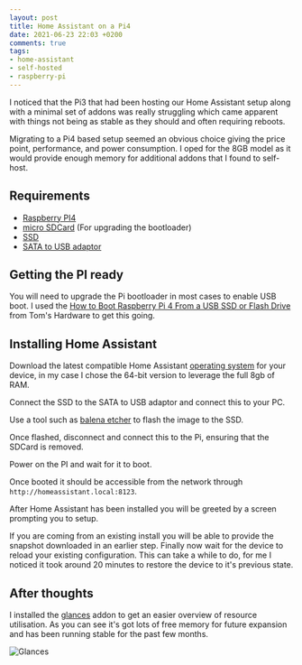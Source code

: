 ```yaml
---
layout: post
title: Home Assistant on a Pi4
date: 2021-06-23 22:03 +0200
comments: true
tags:
- home-assistant
- self-hosted
- raspberry-pi
---
```


I noticed that the Pi3 that had been hosting our Home Assistant setup along with a minimal set of addons was really struggling which came apparent with things not being as stable as they should and often requiring reboots.

Migrating to a Pi4 based setup seemed an obvious choice giving the price point, performance, and power consumption. I oped for the 8GB model as it would provide enough memory for additional addons that I found to self-host.

## Requirements

- [Raspberry PI4][4]
- [micro SDCard][5] (For upgrading the bootloader)
- [SSD][6]
- [SATA to USB adaptor][7]

## Getting the PI ready

You will need to upgrade the Pi bootloader in most cases to enable USB boot. I used the [How to Boot Raspberry Pi 4 From a USB SSD or Flash Drive
][0] from Tom's Hardware to get this going.

## Installing Home Assistant

Download the latest compatible Home Assistant [operating system][1] for your device, in my case I chose the 64-bit version to leverage the full 8gb of RAM.

Connect the SSD to the SATA to USB adaptor and connect this to your PC.

Use a tool such as [balena etcher][2] to flash the image to the SSD.

Once flashed, disconnect and connect this to the Pi, ensuring that the SDCard is removed.

Power on the PI and wait for it to boot.

Once booted it should be accessible from the network through `http://homeassistant.local:8123`.

After Home Assistant has been installed you will be greeted by a screen prompting you to setup.

If you are coming from an existing install you will be able to provide the snapshot downloaded in an earlier step. Finally now wait for the device to reload your existing configuration. This can take a while to do, for me I noticed it took around 20 minutes to restore the device to it's previous state.

## After thoughts

I installed the [glances][8] addon to get an easier overview of resource utilisation. As you can see it's got lots of free memory for future expansion and has been running stable for the past few months.

![Glances](/assets/img/posts/home-assistant-on-a-pi4/glances.png)


[0]: https://www.tomshardware.com/how-to/boot-raspberry-pi-4-usb
[1]: https://github.com/home-assistant/operating-system/releases
[2]: https://www.balena.io/etcher/
[3]: https://github.com/home-assistant/operating-system/issues/1306
[4]: https://www.amazon.com/exec/obidos/ASIN/B0899VXM8F/hexagon014-20/
[5]: https://www.amazon.com/exec/obidos/ASIN/B073JYVKNX/hexagon014-20/
[6]: https://www.amazon.com/exec/obidos/ASIN/B07G3YNLJB/hexagon014-20/
[7]: https://www.amazon.com/exec/obidos/ASIN/B07S9CKV7X/hexagon014-20/
[8]: https://github.com/hassio-addons/addon-glances
